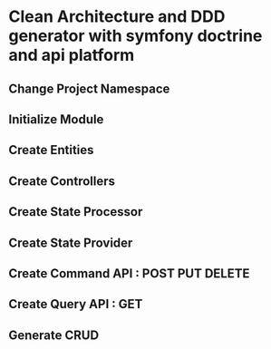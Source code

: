# Clean Architecture and DDD generator with symfony doctrine and api platform


## Change Project Namespace
## Initialize Module

## Create Entities
## Create Controllers
## Create State Processor
## Create State Provider
## Create Command API : POST PUT DELETE
## Create Query API : GET 

## Generate  CRUD